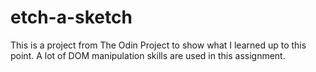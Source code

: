 # etch-a-sketch
This is a project from The Odin Project to show what I learned up to this point. A lot of DOM manipulation skills are used in this assignment.
